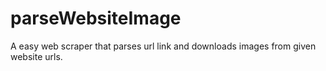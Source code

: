 # parseWebsiteImage

A easy web scraper that parses url link and downloads images from given website urls.
